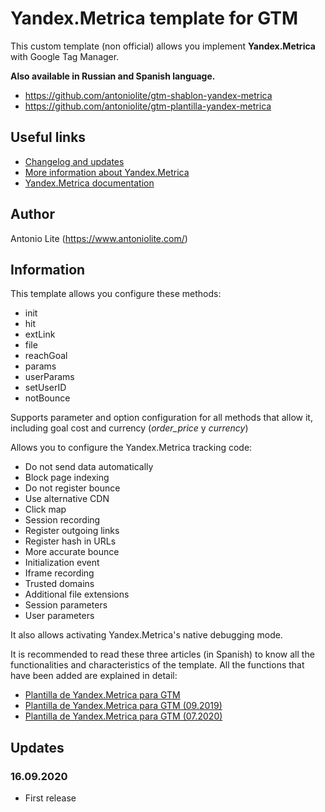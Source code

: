 # Yandex.Metrica template for GTM

This custom template (non official) allows you implement **Yandex.Metrica** with Google Tag Manager.

**Also available in Russian and Spanish language.**

- https://github.com/antoniolite/gtm-shablon-yandex-metrica
- https://github.com/antoniolite/gtm-plantilla-yandex-metrica

## Useful links

- [Changelog and updates](https://www.antoniolite.com/plantilla-de-yandex-metrica-para-gtm/)
- [More information about Yandex.Metrica](https://metrica.yandex.com)
- [Yandex.Metrica documentation](https://yandex.com/support/metrica/index.html)

## Author

Antonio Lite (https://www.antoniolite.com/)

## Information

This template allows you configure these methods:

- init
- hit
- extLink
- file
- reachGoal
- params
- userParams
- setUserID
- notBounce

Supports parameter and option configuration for all methods that allow it, including goal cost and currency (_order\_price_ y _currency_)

Allows you to configure the Yandex.Metrica tracking code:

- Do not send data automatically
- Block page indexing
- Do not register bounce
- Use alternative CDN
- Click map
- Session recording
- Register outgoing links
- Register hash in URLs
- More accurate bounce
- Initialization event
- Iframe recording
- Trusted domains
- Additional file extensions
- Session parameters
- User parameters

It also allows activating Yandex.Metrica's native debugging mode.

It is recommended to read these three articles (in Spanish) to know all the functionalities and characteristics of the template. All the functions that have been added are explained in detail:

- [Plantilla de Yandex.Metrica para GTM](https://www.antoniolite.com/2019/06/plantilla-de-yandex-metrica-para-gtm/)
- [Plantilla de Yandex.Metrica para GTM (09.2019)](https://www.antoniolite.com/2019/09/plantilla-de-yandex-metrica-para-gtm-09-2019/)
- [Plantilla de Yandex.Metrica para GTM (07.2020)](https://www.antoniolite.com/2020/07/plantilla-de-yandex-metrica-para-gtm-07-2020)

## Updates

### 16.09.2020

- First release

